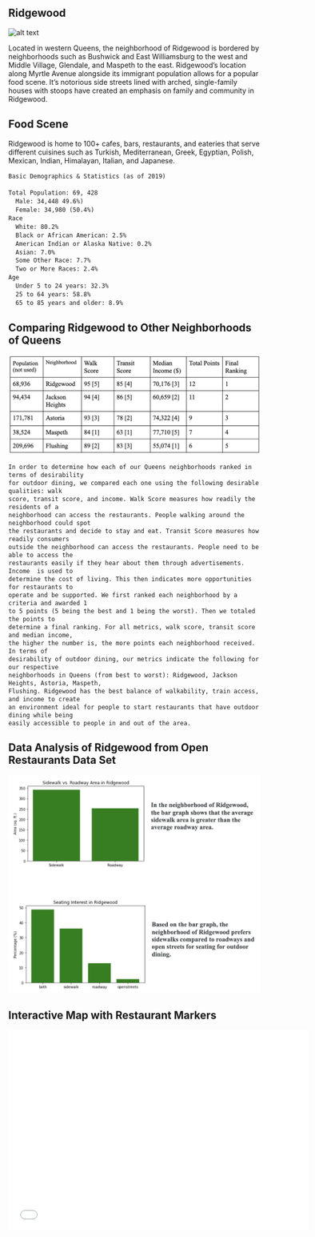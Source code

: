 ## Ridgewood

![alt text](HC6_Highlighted_Map_Of_Ridgewood.png)

Located in western Queens, the neighborhood of Ridgewood is bordered by neighborhoods such as Bushwick and East Williamsburg to the west and Middle Village, Glendale, and Maspeth to the east. Ridgewood’s location along Myrtle Avenue alongside its immigrant population allows for a popular food scene. It’s notorious side streets lined with arched, single-family houses with stoops have created an emphasis on family and community in Ridgewood. 

## Food Scene 

Ridgewood is home to 100+ cafes, bars, restaurants, and eateries that serve different cuisines such as Turkish, Mediterranean, Greek, Egyptian, Polish, Mexican, Indian, Himalayan, Italian, and Japanese.

```markdown
Basic Demographics & Statistics (as of 2019)

Total Population: 69, 428
  Male: 34,448 49.6%)
  Female: 34,980 (50.4%)
Race
  White: 80.2%
  Black or African American: 2.5%
  American Indian or Alaska Native: 0.2%
  Asian: 7.0%
  Some Other Race: 7.7%
  Two or More Races: 2.4%
Age
  Under 5 to 24 years: 32.3%
  25 to 64 years: 58.8%
  65 to 85 years and older: 8.9%

```

## Comparing Ridgewood to Other Neighborhoods of Queens

![alt text](HC3_Results.png)

```
In order to determine how each of our Queens neighborhoods ranked in terms of desirability 
for outdoor dining, we compared each one using the following desirable qualities: walk 
score, transit score, and income. Walk Score measures how readily the residents of a 
neighborhood can access the restaurants. People walking around the neighborhood could spot 
the restaurants and decide to stay and eat. Transit Score measures how readily consumers 
outside the neighborhood can access the restaurants. People need to be able to access the 
restaurants easily if they hear about them through advertisements. Income  is used to 
determine the cost of living. This then indicates more opportunities for restaurants to 
operate and be supported. We first ranked each neighborhood by a criteria and awarded 1 
to 5 points (5 being the best and 1 being the worst). Then we totaled the points to 
determine a final ranking. For all metrics, walk score, transit score and median income, 
the higher the number is, the more points each neighborhood received. In terms of 
desirability of outdoor dining, our metrics indicate the following for our respective 
neighborhoods in Queens (from best to worst): Ridgewood, Jackson Heights, Astoria, Maspeth, 
Flushing. Ridgewood has the best balance of walkability, train access, and income to create 
an environment ideal for people to start restaurants that have outdoor dining while being 
easily accessible to people in and out of the area.
```

## Data Analysis of Ridgewood from Open Restaurants Data Set
![alt text](HC9_Results.png)

## Interactive Map with Restaurant Markers

<dl>
<iframe src="HC10_Neighborhood_Map.html" width="600" height="400" frameborder="0" frameborder="0" marginwidth="0" marginheight="0" allowfullscreen></iframe>
</dl>

